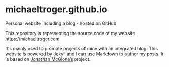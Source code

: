 # michaeltroger.github.io
Personal website including a blog - hosted on GitHub

This repository is representing the source code of my website https://michaeltroger.com

It's mainly used to promote projects of mine with an integrated blog. This website is powered by Jekyll and I can use Markdown to author my posts. It is based on [Jonathan McGlone’s](https://github.com/hankquinlan/hankquinlan.github.io/) project.
